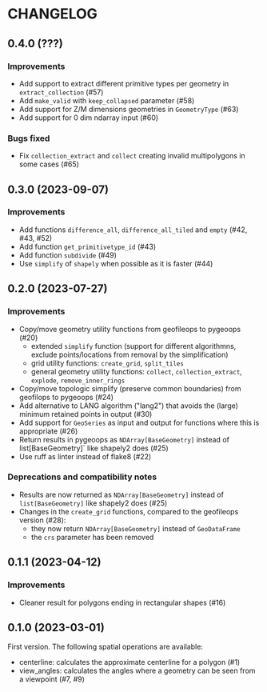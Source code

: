 # CHANGELOG

## 0.4.0 (???)

### Improvements

- Add support to extract different primitive types per geometry in `extract_collection` (#57)
- Add `make_valid` with `keep_collapsed` parameter (#58)
- Add support for Z/M dimensions geometries in `GeometryType` (#63)
- Add support for 0 dim ndarray input (#60)

### Bugs fixed

 - Fix `collection_extract` and `collect` creating invalid multipolygons in some cases (#65)

## 0.3.0 (2023-09-07)

### Improvements

- Add functions `difference_all`, `difference_all_tiled` and `empty` (#42, #43, #52)
- Add function `get_primitivetype_id` (#43)
- Add function `subdivide` (#49)
- Use `simplify` of `shapely` when possible as it is faster (#44)

## 0.2.0 (2023-07-27)

### Improvements

- Copy/move geometry utility functions from geofileops to pygeoops (#20)
  - extended `simplify` function (support for different algorithmns, exclude
    points/locations from removal by the simplification)
  - grid utility functions: `create_grid`, `split_tiles`
  - general geometry utility functions: `collect`, `collection_extract`, `explode`,
    `remove_inner_rings`
- Copy/move topologic simplify (preserve common boundaries) from geofilops to pygeoops
  (#24)
- Add alternative to LANG algorithm ("lang2") that avoids the (large) minimum retained
  points in output (#30)
- Add support for `GeoSeries` as input and output for functions where this is
  appropriate (#26)
- Return results in pygeoops as `NDArray[BaseGeometry]` instead of list[BaseGeometry]`
  like shapely2 does (#25)
- Use ruff as linter instead of flake8 (#22) 

### Deprecations and compatibility notes

- Results are now returned as `NDArray[BaseGeometry]` instead of `list[BaseGeometry]`
  like shapely2 does (#25)
- Changes in the `create_grid` functions, compared to the geofileops version (#28):
    - they now return `NDArray[BaseGeometry]` instead of `GeoDataFrame`
    - the `crs` parameter has been removed

## 0.1.1 (2023-04-12)

### Improvements

- Cleaner result for polygons ending in rectangular shapes (#16)

## 0.1.0 (2023-03-01)

First version. The following spatial operations are available:

- centerline: calculates the approximate centerline for a polygon (#1)
- view_angles: calculates the angles where a geometry can be seen from a viewpoint (#7, #9)
